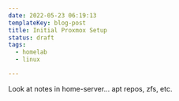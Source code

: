 ```yaml
---
date: 2022-05-23 06:19:13
templateKey: blog-post
title: Initial Proxmox Setup
status: draft
tags:
  - homelab
  - linux

---
```


Look at notes in home-server... apt repos, zfs, etc.
